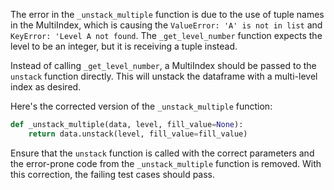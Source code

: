 The error in the `_unstack_multiple` function is due to the use of tuple names in the MultiIndex, which is causing the `ValueError: 'A' is not in list` and `KeyError: 'Level A not found`. The `_get_level_number` function expects the level to be an integer, but it is receiving a tuple instead.

Instead of calling `_get_level_number`, a MultiIndex should be passed to the `unstack` function directly. This will unstack the dataframe with a multi-level index as desired.

Here's the corrected version of the `_unstack_multiple` function:

```python
def _unstack_multiple(data, level, fill_value=None):
    return data.unstack(level, fill_value=fill_value)
```

Ensure that the `unstack` function is called with the correct parameters and the error-prone code from the `_unstack_multiple` function is removed. With this correction, the failing test cases should pass.